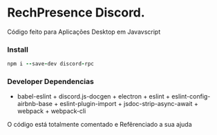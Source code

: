 # RechPresence Discord.

Código feito para Aplicações Desktop em Javavscript

### Install

```ruby
npm i --save-dev discord-rpc
```

### Developer Dependencias 

- babel-eslint + discord.js-docgen + electron + eslint + eslint-config-airbnb-base + eslint-plugin-import + jsdoc-strip-async-await + webpack + webpack-cli

O código está totalmente comentado e Refêrenciado a sua ajuda
